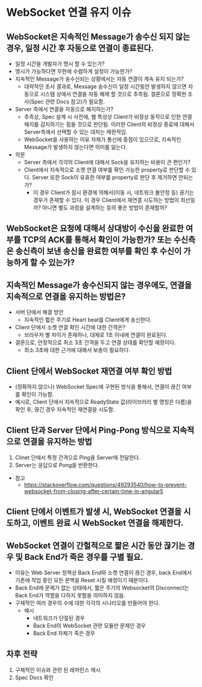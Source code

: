 # WebSocket 연결 유지 이슈

## WebSocket은 지속적인 Message가 송수신 되지 않는 경우, 일정 시간 후 자동으로 연결이 종료된다.
- 일정 시간을 개발자가 명시 할 수 있는가?
- 명시가 가능하다면 무한에 수렴하게 설정이 가능한가?
- 지속적인 Message가 송수신되는 상황에서는 자동 연결이 계속 유지 되는가?
    - 대략적인 조사 결과로, Message 송수신이 일정 시간동안 발생하지 않으면 자동으로 시스템 상에서 연결을 자동 해제 할 것으로 추측됨. 결론으로 정확한 조사(Spec 관련 Docs 참고)가 필요함.
- Server 측에서 연결을 자동으로 해지하는가?
    - 추측상, Spec 설계 시 사전에, 웹 특성상 Client가 비정상 동작으로 인한 연결 해지를 감지하기는 힘들 것으로 판단됨. 이러한 Client의 비정상 종료에 대해서 Server측에서 선택할 수 있는 대처는 제한적임. 
    - WebSocket을 사용하는 이유 자체가 통신에 중점이 있으므로, 지속적인 Message가 발생하지 않는다면 의미를 잃는다. 
- 의문
    - Server 측에서 각각의 Client에 대해서 Sock을 유지하는 비용이 큰 편인가?
    - Client에서 지속적으로 소켓 연결 여부를 확인 가능한 property로 판단할 수 있다. Server 또한 Sock이 유효한 여부를 property로 판단 후 제거하면 안되는가?
        - 이 경우 Client가 잠시 환경에 의해서(이동 시, 네트워크 불안정 등) 끊기는 경우가 존재할 수 있다. 이 경우 Client에서 재연결 시도하는 방법이 최선일까? 아니면 별도 과정을 설계하는 등의 좋은 방법이 존재할까? 


## WebSocket은 요청에 대해서 상대방이 수신을 완료한 여부를 TCP의 ACK를 통해서 확인이 가능한가? 또는 수신측은 송신측이 보낸 송신을 완료한 여부를 확인 후 수신이 가능하게 할 수 있는가? 

## 지속적인 Message가 송수신되지 않는 경우에도, 연결을 지속적으로 연결을 유지하는 방법은? 
- 서버 단에서 해결 방안 
    - 지속적인 짧은 주기로 Heart beat를 Client에게 송신한다.
- Client 단에서 소켓 연결 확인 시간에 대한 간격은?
    - 브라우저 별 차이가 존재하나, 대체로 1초 이내에 연결이 완료된다.
- 결론으로, 안정적으로 최소 3초 간격을 두고 연결 상태를 확인할 예정이다.
    - 최소 3초에 대한 근거에 대해서 보충이 필요하다.


## Client 단에서 WebSocket 재연결 여부 확인 방법
- (정확하지 않으나) WebSocket Spec에 구현된 방식을 통해서, 연결이 끊긴 여부를 확인이 가능함.
- 예시로, Client 단에서 지속적으로 ReadyState 값(라이브러리 별 명칭은 다름)을 확인 후, 끊긴 경우 지속적인 재연결을 시도함.

## Client 단과 Server 단에서 Ping-Pong 방식으로 지속적으로 연결을 유지하는 방법
1. Clinet 단에서 특정 간격으로 Ping을 Server에 전달한다.
2. Server는 응답으로 Pong을 반환한다.
- 참고
    - https://stackoverflow.com/questions/49293540/how-to-prevent-websocket-from-closing-after-certain-time-in-angular5

## Client 단에서 이벤트가 발생 시, WebSocket 연결을 시도하고, 이벤트 완료 시 WebSocket 연결을 해제한다.


## WebSocket 연결이 간헐적으로 짧은 시간 동안 끊기는 경우 및 Back End가 죽은 경우를 구별 필요. 
- 이유는 Web Server 정책상 Back End와 소켓 연결이 끊긴 경우, back End에서 기존에 작업 중인 모든 문맥을 Reset 시킬 예정이기 때문이다.
- Back End에 문제가 없는 상태에서, 짧은 주기의 Websocket의 Disconnect는 Back End가 역할을 다하지 못함을 의미하지 않음.
- 구체적인 여러 경우의 수에 대한 각각의 시나리오를 만들어야 한다.
    - 예시
        - 네트워크가 단절된 경우
        - Back End의 WebSocket 관련 모듈만 문제인 경우
        - Back End 자체가 죽은 경우 

## 차후 전략
1. 구체적인 이슈와 관련 된 레퍼런스 제시
2. Spec Docs 확인 